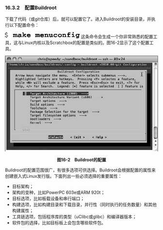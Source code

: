 ### 16.3.2　配置Buildroot

下载了代码（或git仓库）后，就可以配置它了。进入Buildroot的安装目录，并执行以下配置命令：



![501.png](../images/501.png)
这条命令会生成一个你非常熟悉的配置工具，这与Linux内核以及Scratchbox的配置是类似的。图16-2显示了这个配置工具。

![502.png](../images/502.png)
<center class="my_markdown"><b class="my_markdown">图16-2　Buildroot的配置</b></center>

Buildroot的配置范围很广，有很多选项可供选择。Buildroot会根据配置的属性来创建嵌入式Linux发行版。下面列出一些必须选择的重要属性：

+ 目标架构；
+ 架构的变种，比如PowerPC 603e或ARM 920t；
+ 目标选项，比如板载设备和串行端口；
+ 构建选项，比如构建目录和下载目录，并行性（同时执行的任务数量）和其他构建属性；
+ 工具链选项，包括程序库的类型（uClibc或glibc）和编译器版本；
+ 软件包的选择，比如目标板上会包含哪些软件包。

